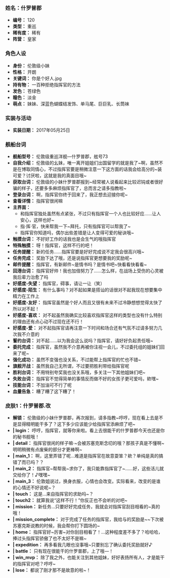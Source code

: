 ### 姓名：什罗普郡
* **编号：** 120
* **类型：** 重巡
* **稀有度：** 稀有
* **阵营：** 皇家


### 角色人设
* **身份：** 伦敦级小妹
* **性格：** 开朗
* **关键词：** 你是个好人.jpg
* **持有物：** 一百种拒绝指挥官的方法
* **发色：** 苍绿色
* **瞳色：** 淡金
* **萌点：** 妹妹、深蓝色蝴蝶结发饰、单马尾、巨巨乳、长筒袜


### 实装与活动
* **实装日期：** 2017年05月25日


### 舰船台词
* **舰船型号：** 伦敦级重巡洋舰—什罗普郡，舷号73
* **自我介绍：** 伦敦级的幺妹，唯一离开姐姐们出国留学的就是我了~啊，虽然不是在博取同情心，不过指挥官要是稍微注意一下这方面的话我会给高分的~装可爱？讨厌啦，这就是我的真面目哦~
* **获取台词：** 伦敦级的小妹什罗普郡报到~经常被人说看起来比较迟钝或者很好骗的样子，还要多多麻烦指挥官了，总而言之请多指教啦~
* **登录台词：** 啊，指挥官你终于回来了，我正想去迎接你呢~
* **查看详情：** 指挥官很闲嘛
* **主界面：**
  * 和指挥官独处虽然有点紧张，不过只有指挥官一个人也比较好应……让人安心，这样也好~
  * 指·挥·官，快来帮我一下~拜托，只有指挥官可以帮我了~
  * 指挥官你知道吗，偶尔出些差错是让人变得可爱的秘诀哦~
* **触摸台词：** 不好好工作的话我也是会生气的哦指挥官
* **特殊触摸：** 呀！指挥官，这样不行的吧！
* **任务提醒：** 新的任务……指挥官要是好好完成说不定我会很高兴哦~
* **任务完成：** 奖励下达了哦，还是说指挥官更想要我的奖励呢~
* **邮件提醒：** 指挥官，有新邮件~是情书吗？是情书吧~快看看快看看~
* **回港台词：** 指挥官好帅！我也加倍努力了……怎么样，在战场上受伤的心灵被我后辈力治愈了吗
* **好感度-失望：** 指挥官，碍事，请让一让（笑）
* **好感度-陌生：** 有什么事吗？对不起如果是搭讪的话很对不起我现在想要集中精力在工作上
* **好感度-友好：** 指挥官虽然是个好人而且又很有未来不过冷静想想觉得太快了所以对不起！
* **好感度-喜欢：** 对不起虽然我确实比较喜欢指挥官这样的类型也没有什么特别的理由还有点心动不过现在还不行！
* **好感度-爱：** 对不起指挥官请再注意一下时间和场合还有气氛不过请多努力几次我不介意的
* **誓约台词：** 对不起……以为我会这么说吗？指挥官，请好好负起责任哦~
* **委托完成：** 指挥官，虽然我不介意再被你注视一会儿，不过委托组的姐妹们回来了呢~
* **强化成功：** 虽然不变强也没关系，不过能帮上指挥官的忙也不错~
* **旗舰开战：** 虽然我自己无所谓，不过要把胜利带给指挥官呢
* **胜利台词：** 不用特别夸奖我也没关系哦，多关注一下其他姐妹们吧~
* **失败台词：** 指挥官不觉得简单的事情反而做不好的女孩子更可爱吗，欸嘿~
* **技能台词：** 不加油可不行了呢
* **血量告急：** 糟了糟了这下糟了！


### 皮肤1：什罗普郡.改
* **解锁：** 伦敦级的小妹什罗普郡，再次报到，请多指教~哼哼，现在看上去是不是显得精明能干多了？这下多少应该能少给指挥官添麻烦了吧~
* **| login：** 哼哼，指挥官，就等你来啦。看上去很能干的什罗普郡今天也还是你的秘书舰哦！
* **| detail：** 指挥官很闲的样子嘛·~会被苏塞克斯念叨的哦？那孩子真是不懂啊~明明稍微有点废柴的部分才更棒啊~
* **| main_1：** 啊，这里弄错了呢…难道是指挥官在故意耍笨？欸？单纯是真的搞错了而已吗？？
* **| main_2：** 指挥官~帮帮我~求你了，我只能靠指挥官了~……好，这些活儿就交给你了！♪嘿嘿~
* **| main_3：** 伦敦姐说过，换身衣服，心情也会改变。实际看来，改变的是谁的心情还不好说呢~？
* **| touch：** 这是…来自指挥官的求助吗~？
* **| touch2：** 就算我说“这样不行！”你反正也不会听的对吧~
* **| mission：** 新任务…只要好好完成任务，我就会对指挥官刮目相看的~真的哦！
* **| mission_complete：** 对于完成了任务的指挥官，我给与的奖励是~~下次被苏塞克斯说教的时候，我会帮你打下圆场的~
* **| home：** 指挥官好~厉害~对你刮目相看了！…这种程度差不多了？哈哈哈，捧过头指挥官骄傲了也不太好不是嘛~
* **| expedition：** 再多看我几眼也没事哦~只要别忘了确认委托奖励就好♪
* **| battle：** 只有现在很能干的什罗普郡，上了哦—！
* **| win_mvp：** 除了我之外，也能关注到其他姐妹，好好表扬所有人，才是能干的指挥官对吧？哼哼~
* **| lose：** 都说了刚才那不是故意的啦~！
